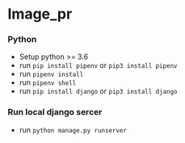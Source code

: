 # Image_pr

### Python 
- Setup python >= 3.6
- run `pip install pipenv` or `pip3 install pipenv`
- run `pipenv install`
- run `pipenv shell`
- run `pip install django` or `pip3 install django`

### Run local django sercer
- run `python manage.py runserver`
